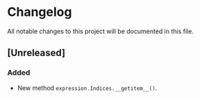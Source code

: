 # Changelog

All notable changes to this project will be documented in this file.

## [Unreleased]

### Added

- New method ``expression.Indices.__getitem__()``.
